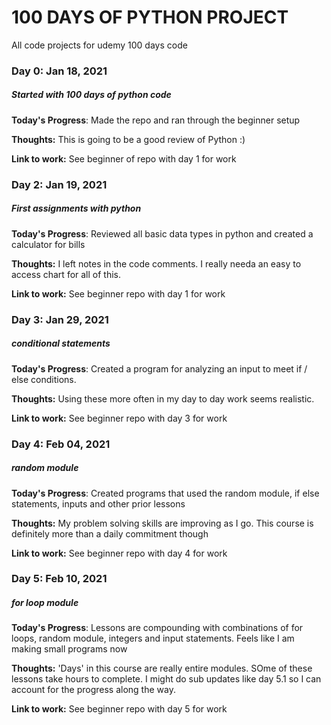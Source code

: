 # 100 DAYS OF PYTHON PROJECT
 All code projects for udemy 100 days code


### Day 0: Jan 18, 2021 
##### Started with 100 days of python code

**Today's Progress**: Made the repo and ran through the beginner setup

**Thoughts:** This is going to be a good review of Python :)

**Link to work:** See beginner of repo with day 1 for work


### Day 2: Jan 19, 2021 
##### First assignments with python

**Today's Progress**: Reviewed all basic data types in python and created a calculator for bills

**Thoughts:** I left notes in the code comments. I really needa an easy to access chart for all of this.

**Link to work:** See beginner  repo with day 1 for work

### Day 3: Jan 29, 2021 
##### conditional statements

**Today's Progress**: Created a program for analyzing an input to meet if / else conditions.

**Thoughts:** Using these more often in my day to day work seems realistic.

**Link to work:** See beginner  repo with day 3 for work

### Day 4: Feb 04, 2021 
##### random module

**Today's Progress**: Created programs that used the random module, if else statements, inputs and other prior lessons

**Thoughts:** My problem solving skills are improving as I go. This course is definitely more than a daily commitment though

**Link to work:** See beginner  repo with day 4 for work

### Day 5: Feb 10, 2021 
##### for loop module

**Today's Progress**: Lessons are compounding with combinations of for loops, random module, integers and input statements. Feels like I am making small programs now

**Thoughts:** 'Days' in this course are really entire modules. SOme of these lessons take hours to complete. I might do sub updates like day 5.1 so I can account for the progress along the way.

**Link to work:** See beginner  repo with day 5 for work
